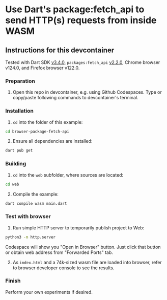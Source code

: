 # Use Dart's package:fetch_api to send HTTP(s) requests from inside WASM

## Instructions for this devcontainer

Tested with Dart SDK [v3.4.0](https://github.com/dart-lang/sdk/releases/tag/3.4.0), 
`packages:fetch_api` [v2.2.0](https://pub.dev/packages/fetch_api/versions/2.2.0),
Chrome browser v124.0, and Firefox browser v122.0.

### Preparation

1. Open this repo in devcontainer, e.g. using Github Codespaces.
   Type or copy/paste following commands to devcontainer's terminal.

### Installation

1. `cd` into the folder of this example:

```sh
cd browser-package-fetch-api
```

2. Ensure all dependencies are installed:

```sh
dart pub get
```

### Building

1. `cd` into the `web` subfolder, where sources are located:

```sh
cd web
```

2. Compile the example:

```sh
dart compile wasm main.dart
```

### Test with browser

1. Run simple HTTP server to temporarily publish project to Web:

```sh
python3 -m http.server
```

Codespace will show you "Open in Browser" button. Just click that button or
obtain web address from "Forwarded Ports" tab.

2. As `index.html` and a 74k-sized wasm file are loaded into browser, refer to browser developer console
   to see the results.


### Finish

Perform your own experiments if desired.
